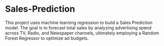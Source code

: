 # Sales-Prediction
This project uses machine learning regression to build a Sales Prediction model. The goal is to forecast total sales by analyzing advertising spend across TV, Radio, and Newspaper channels, ultimately employing a Random Forest Regressor to optimize ad budgets.
